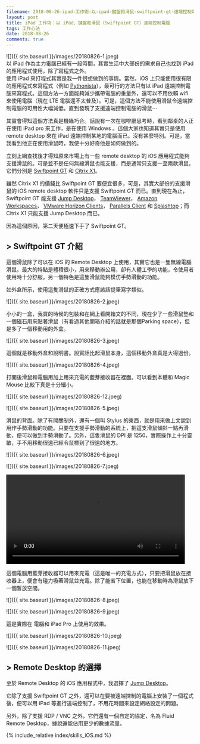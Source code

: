```yaml
---
filename: 2018-08-26-ipad-工作術-以-ipad-鍵盤和滑鼠-swiftpoint-gt-遠端控制電腦.md
layout: post
title: iPad 工作術：以 iPad、鍵盤和滑鼠（Swiftpoint GT）遠端控制電腦
tags: 工作心法
date: 2018-08-26
comments: true
---
```


![]({{ site.baseurl }}/images/20180826-1.jpeg)  
以 iPad 作為主力電腦已經有一段時間，其實生活中大部份的需求自己也找到 iPad 的應用程式使用，除了寫程式之外。  
使用 iPad 來打程式其實是我一件很想做到的事情。當然，iOS 上只能使用很有限的應用程式來寫程式（例如 [Pythonista](http://omz-software.com/pythonista/)），最可行的方法只有以 iPad 遠端控制電腦來寫程式。這個方法一方面能夠減少攜帶電腦的重量外，還可以不用依賴 wifi 來使用電腦（現在 LTE 電腦還不太普及）。可是，這個方法不能使用滑鼠令遠端控制電腦的可用性大幅減低。直到發現了支援遠端控制電腦的滑鼠⋯

其實會得知這個方法真是機緣巧合。話說有一次在咖啡廳思考時，看到鄰桌的人正在使用 iPad pro 來工作，是在使用 Windows 。這個大家也知道其實只是使用 remote desktop 來在 iPad 遠端控制某地的電腦而已。沒有甚麼特別。可是，當我看到他正在使用滑鼠時，我使十分好奇他是如何做到的。

立刻上網查找後才得知原來市場上有一些 remote desktop 的 iOS 應用程式能夠支援滑鼠的。可是並不是任何無線滑鼠也能支援，而是通常只支援一至兩款滑鼠，它們分別是 [Swiftpoint GT](https://www.swiftpoint.com/swiftpoint-gt-ergonomic-mouse) 和 [Citrix X1](http://store.citrix.com/store/citrix/en_US/pd/ThemeID.37713000/productID.317779200)。

雖然 Citrix X1 的價錢比 Swiftpoint GT 要便宜很多，可是，其實大部份的支援滑鼠的 iOS remote desktop 軟件只是支援 Swiftpoint GT 而已。直到現在為止，Swiftpoint GT 能支援 [Jump Desktop](https://jumpdesktop.com)， [TeamViewer](https://www.teamviewer.com/en/)， [Amazon Workspaces](https://aws.amazon.com/workspaces/)， [VMware Horizon Clients](https://my.vmware.com/web/vmware/info?slug=desktop_end_user_computing/vmware_horizon_clients/4_0)， [Parallels Client](https://www.parallels.com/products/ras/download/client/) 和 [Splashtop](https://www.splashtop.com/press_release/splashtop-partners-with-swiftpoint-to-bring-mouse-support-for-splashtop-remote-desktop-users-on-ipad-and-iphone)；而 Citrix X1 只能支援 Jump Desktop 而已。

因為這個原因，第二天便極速下手了 Swiftpoint GT。

## > Swiftpoint GT 介紹

這個滑鼠除了可以在 iOS 的 Remote Desktop 上使用，其實它也是一隻無線電腦滑鼠。最大的特點是體積很小，用來移動辦公用，卻有人體工學的功能，令使用者使用時十分舒服。另一個特色是這隻滑鼠能夠模仿手勢滑動的功能。

如外盒所示，使用這隻滑鼠的正確方式應該話提筆寫字類似。

![]({{ site.baseurl }}/images/20180826-2.jpeg)

小小的一盒，我買的時候的包裝和在網上看開箱文的不同，現在少了一些滑鼠墊和一個磁石用來貼著滑鼠（有看過其他開箱介紹的話就是那個Parking space），但是多了一個移動用的外盒。

![]({{ site.baseurl }}/images/20180826-3.jpeg)

這個就是移動外盒和說明書。說實話比起滑鼠本身，這個移動外盒真是大得過份。

![]({{ site.baseurl }}/images/20180826-4.jpeg)

打開後滑鼠和電腦用加上用來充電的藍芽接收器在裡面。可以看到本體和 Magic Mouse 比較下真是十分細小。

![]({{ site.baseurl }}/images/20180826-12.jpeg)

![]({{ site.baseurl }}/images/20180826-5.jpeg)

滑鼠的背面。除了有開關制外，還有一個叫 Stylus 的東西，就是用來做上文說到用作手勢滑動的功能。只要在支援手勢滑動的系統上，把這支滑鼠傾斜一點再滑動，便可以做到手勢滑動了。另外，這隻滑鼠的 DPI 是 1250，實際操作上十分靈敏，手不用移動很遠已經令鼠標到了很遠的地方。

![]({{ site.baseurl }}/images/20180826-6.jpeg)

![]({{ site.baseurl }}/images/20180826-7.jpeg)

<video width="480" src="{{ site.baseurl }}/images/20180826-1.MOV" controls > </video>

這個電腦用藍芽接收器可以用來充電（這是唯一的充電方式），只要把滑鼠放在接收器上，便會有碰力吸著滑鼠並充電。除了能省下位置，也能在移動時為滑鼠放下一個暫放空間。

![]({{ site.baseurl }}/images/20180826-8.jpeg)

![]({{ site.baseurl }}/images/20180826-9.jpeg)

這是實際在 電腦和 iPad Pro 上使用的效果。

![]({{ site.baseurl }}/images/20180826-10.jpeg)

![]({{ site.baseurl }}/images/20180826-11.jpeg)

## > Remote Desktop 的選擇

至於 Remote Desktop 的 iOS 應用程式中，我選擇了 [Jump Desktop](https://jumpdesktop.com)。

它除了支援 Swiftpoint GT 之外，還可以在要被遠端控制的電腦上安裝了一個程式後，便可以用 iPad 等進行遠端控制了，不用花時間來設定網絡設定的問題。

另外，除了支援 RDP / VNC 之外，它們還有一個自定的協定，名為 Fluid Remote Desktop，據說還能佔用更少的數據流量。

{% include_relative index/skills_iOS.md %}